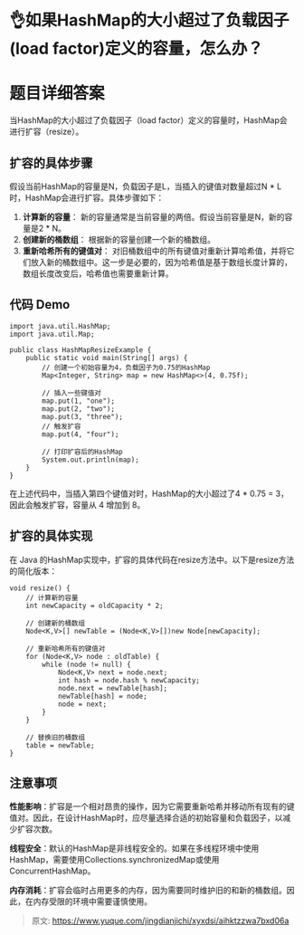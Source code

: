 # 👌如果HashMap的大小超过了负载因子(load factor)定义的容量，怎么办？

# 题目详细答案
当HashMap的大小超过了负载因子（load factor）定义的容量时，HashMap会进行扩容（resize）。

## 扩容的具体步骤
假设当前HashMap的容量是N，负载因子是L，当插入的键值对数量超过N * L时，HashMap会进行扩容。具体步骤如下：

1. **计算新的容量**： 新的容量通常是当前容量的两倍。假设当前容量是N，新的容量是2 * N。
2. **创建新的桶数组**： 根据新的容量创建一个新的桶数组。
3. **重新哈希所有的键值对**： 对旧桶数组中的所有键值对重新计算哈希值，并将它们放入新的桶数组中。这一步是必要的，因为哈希值是基于数组长度计算的，数组长度改变后，哈希值也需要重新计算。

## 代码 Demo
```plain
import java.util.HashMap;
import java.util.Map;

public class HashMapResizeExample {
    public static void main(String[] args) {
        // 创建一个初始容量为4，负载因子为0.75的HashMap
        Map<Integer, String> map = new HashMap<>(4, 0.75f);

        // 插入一些键值对
        map.put(1, "one");
        map.put(2, "two");
        map.put(3, "three");
        // 触发扩容
        map.put(4, "four");

        // 打印扩容后的HashMap
        System.out.println(map);
    }
}
```

在上述代码中，当插入第四个键值对时，HashMap的大小超过了4 * 0.75 = 3，因此会触发扩容，容量从 4 增加到 8。

## 扩容的具体实现
在 Java 的HashMap实现中，扩容的具体代码在resize方法中。以下是resize方法的简化版本：

```plain
void resize() {
    // 计算新的容量
    int newCapacity = oldCapacity * 2;

    // 创建新的桶数组
    Node<K,V>[] newTable = (Node<K,V>[])new Node[newCapacity];

    // 重新哈希所有的键值对
    for (Node<K,V> node : oldTable) {
        while (node != null) {
            Node<K,V> next = node.next;
            int hash = node.hash % newCapacity;
            node.next = newTable[hash];
            newTable[hash] = node;
            node = next;
        }
    }

    // 替换旧的桶数组
    table = newTable;
}
```

## 注意事项
**性能影响**：扩容是一个相对昂贵的操作，因为它需要重新哈希并移动所有现有的键值对。因此，在设计HashMap时，应尽量选择合适的初始容量和负载因子，以减少扩容次数。

**线程安全**：默认的HashMap是非线程安全的。如果在多线程环境中使用HashMap，需要使用Collections.synchronizedMap或使用ConcurrentHashMap。

**内存消耗**：扩容会临时占用更多的内存，因为需要同时维护旧的和新的桶数组。因此，在内存受限的环境中需要谨慎使用。



> 原文: <https://www.yuque.com/jingdianjichi/xyxdsi/aihktzzwa7bxd06a>